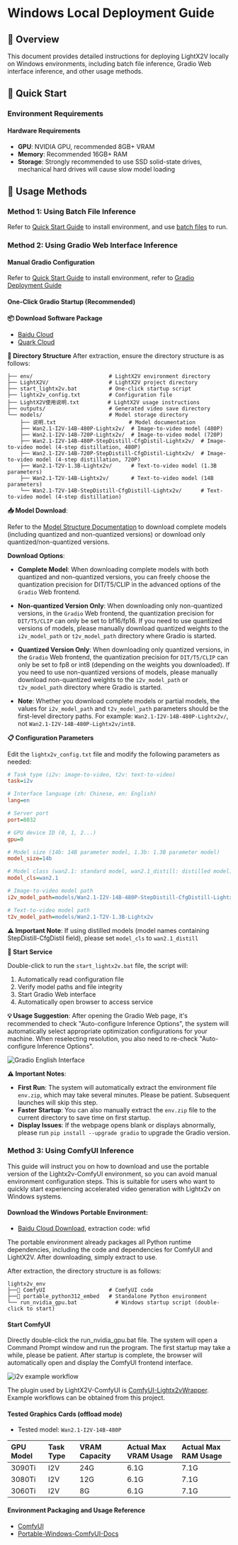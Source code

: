 # Windows Local Deployment Guide

## 📖 Overview

This document provides detailed instructions for deploying LightX2V locally on Windows environments, including batch file inference, Gradio Web interface inference, and other usage methods.

## 🚀 Quick Start

### Environment Requirements

#### Hardware Requirements
- **GPU**: NVIDIA GPU, recommended 8GB+ VRAM
- **Memory**: Recommended 16GB+ RAM
- **Storage**: Strongly recommended to use SSD solid-state drives, mechanical hard drives will cause slow model loading


## 🎯 Usage Methods

### Method 1: Using Batch File Inference

Refer to [Quick Start Guide](../getting_started/quickstart.md) to install environment, and use [batch files](https://github.com/ModelTC/LightX2V/tree/main/scripts/win) to run.

### Method 2: Using Gradio Web Interface Inference

#### Manual Gradio Configuration

Refer to [Quick Start Guide](../getting_started/quickstart.md) to install environment, refer to [Gradio Deployment Guide](./deploy_gradio.md)

#### One-Click Gradio Startup (Recommended)

**📦 Download Software Package**
- [Baidu Cloud](https://pan.baidu.com/s/14bMAbOuFFSj8yzt4Zdmyqw)
- [Quark Cloud](https://pan.quark.cn/s/97b4ad6bc76c)

**📁 Directory Structure**
After extraction, ensure the directory structure is as follows:

```
├── env/                        # LightX2V environment directory
├── LightX2V/                   # LightX2V project directory
├── start_lightx2v.bat          # One-click startup script
├── lightx2v_config.txt         # Configuration file
├── LightX2V使用说明.txt         # LightX2V usage instructions
├── outputs/                    # Generated video save directory
└── models/                     # Model storage directory
    ├── 说明.txt                       # Model documentation
    ├── Wan2.1-I2V-14B-480P-Lightx2v/  # Image-to-video model (480P)
    ├── Wan2.1-I2V-14B-720P-Lightx2v/  # Image-to-video model (720P)
    ├── Wan2.1-I2V-14B-480P-StepDistill-CfgDistil-Lightx2v/  # Image-to-video model (4-step distillation, 480P)
    ├── Wan2.1-I2V-14B-720P-StepDistill-CfgDistil-Lightx2v/  # Image-to-video model (4-step distillation, 720P)
    ├── Wan2.1-T2V-1.3B-Lightx2v/      # Text-to-video model (1.3B parameters)
    ├── Wan2.1-T2V-14B-Lightx2v/       # Text-to-video model (14B parameters)
    └── Wan2.1-T2V-14B-StepDistill-CfgDistill-Lightx2v/      # Text-to-video model (4-step distillation)
```

**📥 Model Download**:

Refer to the [Model Structure Documentation](./model_structure.md) to download complete models (including quantized and non-quantized versions) or download only quantized/non-quantized versions.

**Download Options**:

- **Complete Model**: When downloading complete models with both quantized and non-quantized versions, you can freely choose the quantization precision for DIT/T5/CLIP in the advanced options of the `Gradio` Web frontend.

- **Non-quantized Version Only**: When downloading only non-quantized versions, in the `Gradio` Web frontend, the quantization precision for `DIT/T5/CLIP` can only be set to bf16/fp16. If you need to use quantized versions of models, please manually download quantized weights to the `i2v_model_path` or `t2v_model_path` directory where Gradio is started.

- **Quantized Version Only**: When downloading only quantized versions, in the `Gradio` Web frontend, the quantization precision for `DIT/T5/CLIP` can only be set to fp8 or int8 (depending on the weights you downloaded). If you need to use non-quantized versions of models, please manually download non-quantized weights to the `i2v_model_path` or `t2v_model_path` directory where Gradio is started.

- **Note**: Whether you download complete models or partial models, the values for `i2v_model_path` and `t2v_model_path` parameters should be the first-level directory paths. For example: `Wan2.1-I2V-14B-480P-Lightx2v/`, not `Wan2.1-I2V-14B-480P-Lightx2v/int8`.

**📋 Configuration Parameters**

Edit the `lightx2v_config.txt` file and modify the following parameters as needed:

```ini
# Task type (i2v: image-to-video, t2v: text-to-video)
task=i2v

# Interface language (zh: Chinese, en: English)
lang=en

# Server port
port=8032

# GPU device ID (0, 1, 2...)
gpu=0

# Model size (14b: 14B parameter model, 1.3b: 1.3B parameter model)
model_size=14b

# Model class (wan2.1: standard model, wan2.1_distill: distilled model)
model_cls=wan2.1

# Image-to-video model path
i2v_model_path=models/Wan2.1-I2V-14B-480P-StepDistill-CfgDistill-Lightx2v

# Text-to-video model path
t2v_model_path=models/Wan2.1-T2V-1.3B-Lightx2v
```

**⚠️ Important Note**: If using distilled models (model names containing StepDistill-CfgDistil field), please set `model_cls` to `wan2.1_distill`

**🚀 Start Service**

Double-click to run the `start_lightx2v.bat` file, the script will:
1. Automatically read configuration file
2. Verify model paths and file integrity
3. Start Gradio Web interface
4. Automatically open browser to access service

**💡 Usage Suggestion**: After opening the Gradio Web page, it's recommended to check "Auto-configure Inference Options", the system will automatically select appropriate optimization configurations for your machine. When reselecting resolution, you also need to re-check "Auto-configure Inference Options".

![Gradio English Interface](../../../../assets/figs/portabl_windows/pic_gradio_en.png)

**⚠️ Important Notes**:
- **First Run**: The system will automatically extract the environment file `env.zip`, which may take several minutes. Please be patient. Subsequent launches will skip this step.
- **Faster Startup**: You can also manually extract the `env.zip` file to the current directory to save time on first startup.
- **Display Issues**: If the webpage opens blank or displays abnormally, please run `pip install --upgrade gradio` to upgrade the Gradio version.

### Method 3: Using ComfyUI Inference

This guide will instruct you on how to download and use the portable version of the Lightx2v-ComfyUI environment, so you can avoid manual environment configuration steps. This is suitable for users who want to quickly start experiencing accelerated video generation with Lightx2v on Windows systems.

#### Download the Windows Portable Environment:

- [Baidu Cloud Download](https://pan.baidu.com/s/1FVlicTXjmXJA1tAVvNCrBw?pwd=wfid), extraction code: wfid

The portable environment already packages all Python runtime dependencies, including the code and dependencies for ComfyUI and LightX2V. After downloading, simply extract to use.

After extraction, the directory structure is as follows:

```shell
lightx2v_env
├──📂 ComfyUI                    # ComfyUI code
├──📂 portable_python312_embed   # Standalone Python environment
└── run_nvidia_gpu.bat            # Windows startup script (double-click to start)
```

#### Start ComfyUI

Directly double-click the run_nvidia_gpu.bat file. The system will open a Command Prompt window and run the program. The first startup may take a while, please be patient. After startup is complete, the browser will automatically open and display the ComfyUI frontend interface.

![i2v example workflow](../../../../assets/figs/portabl_windows/pic1.png)

The plugin used by LightX2V-ComfyUI is [ComfyUI-Lightx2vWrapper](https://github.com/ModelTC/ComfyUI-Lightx2vWrapper). Example workflows can be obtained from this project.

#### Tested Graphics Cards (offload mode)

- Tested model: `Wan2.1-I2V-14B-480P`

| GPU Model   | Task Type   | VRAM Capacity | Actual Max VRAM Usage | Actual Max RAM Usage |
|:-----------|:------------|:--------------|:---------------------|:---------------------|
| 3090Ti     | I2V         | 24G           | 6.1G                 | 7.1G                 |
| 3080Ti     | I2V         | 12G           | 6.1G                 | 7.1G                 |
| 3060Ti     | I2V         | 8G            | 6.1G                 | 7.1G                 |


#### Environment Packaging and Usage Reference
- [ComfyUI](https://github.com/comfyanonymous/ComfyUI)
- [Portable-Windows-ComfyUI-Docs](https://docs.comfy.org/zh-CN/installation/comfyui_portable_windows#portable-%E5%8F%8A%E8%87%AA%E9%83%A8%E7%BD%B2)
